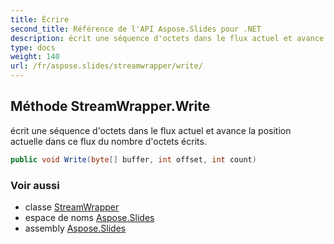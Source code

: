 ```yaml
---
title: Écrire
second_title: Référence de l'API Aspose.Slides pour .NET
description: écrit une séquence d'octets dans le flux actuel et avance la position actuelle dans ce flux du nombre d'octets écrits.
type: docs
weight: 140
url: /fr/aspose.slides/streamwrapper/write/
---
```


## Méthode StreamWrapper.Write

écrit une séquence d'octets dans le flux actuel et avance la position actuelle dans ce flux du nombre d'octets écrits.

```csharp
public void Write(byte[] buffer, int offset, int count)
```

### Voir aussi

* classe [StreamWrapper](../../streamwrapper)
* espace de noms [Aspose.Slides](../../streamwrapper)
* assembly [Aspose.Slides](../../../)

<!-- NE PAS MODIFIER : généré par xmldocmd pour Aspose.Slides.dll -->